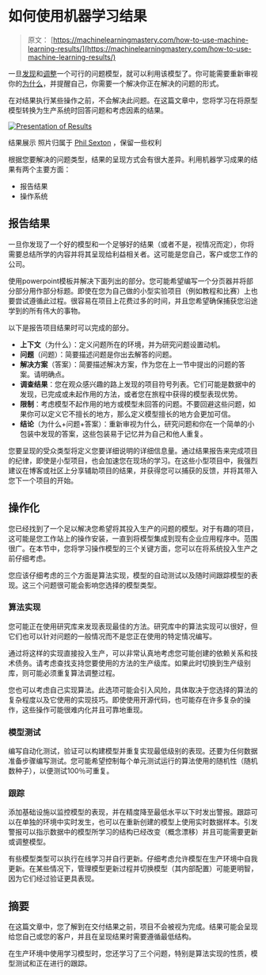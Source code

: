 # 如何使用机器学习结果

> 原文： [https://machinelearningmastery.com/how-to-use-machine-learning-results/](https://machinelearningmastery.com/how-to-use-machine-learning-results/)

一旦[发现](http://machinelearningmastery.com/how-to-evaluate-machine-learning-algorithms/ "How to Evaluate Machine Learning Algorithms")和[调整](http://machinelearningmastery.com/how-to-improve-machine-learning-results/ "How to Improve Machine Learning Results")一个可行的问题模型，就可以利用该模型了。你可能需要重新审视你的[为什么](http://machinelearningmastery.com/how-to-define-your-machine-learning-problem/ "How to Define Your Machine Learning Problem")，并提醒自己，你需要一个解决你正在解决的问题的形式。

在对结果执行某些操作之前，不会解决此问题。在这篇文章中，您将学习在将原型模型转换为生产系统时回答问题和考虑因素的结果。

[![Presentation of Results](img/f4b7fc4eaff7df44fd100bcaf9d90cdf.jpg)](https://3qeqpr26caki16dnhd19sv6by6v-wpengine.netdna-ssl.com/wp-content/uploads/2014/01/presentation-of-results.jpg)

结果展示
照片归属于 [Phil Sexton](http://www.flickr.com/photos/john_hall_associates/3175199088/sizes/l/) ，保留一些权利

根据您要解决的问题类型，结果的呈现方式会有很大差异。利用机器学习成果的结果有两个主要方面：

*   报告结果
*   操作系统

## 报告结果

一旦你发现了一个好的模型和一个足够好的结果（或者不是，视情况而定），你将需要总结所学的内容并将其呈现给利益相关者。这可能是您自己，客户或您工作的公司。

使用powerpoint模板并解决下面列出的部分。您可能希望编写一个分页器并将部分部分用作部分标题。即使在您为自己做的小型实验项目（例如教程和比赛）上也要尝试遵循此过程。很容易在项目上花费过多的时间，并且您希望确保捕获您沿途学到的所有伟大的事物。

以下是报告项目结果时可以完成的部分。

*   **上下文**（为什么）：定义问题所在的环境，并为研究问题设置动机。
*   **问题**（问题）：简要描述问题是你出去解答的问题。
*   **解决方案**（答案）：简要描述解决方案，作为您在上一节中提出的问题的答案。请明确点。
*   **调查结果**：您在观众感兴趣的路上发现的项目符号列表。它们可能是数据中的发现，已完成或未起作用的方法，或者您在旅程中获得的模型表现优势。
*   **限制**：考虑模型不起作用的地方或模型未回答的问题。不要回避这些问题，如果你可以定义它不擅长的地方，那么定义模型擅长的地方会更加可信。
*   **结论**（为什么+问题+答案）：重新审视为什么，研究问题和你在一个简单的小包装中发现的答案，这些包装易于记忆并为自己和他人重复。

您要呈现的受众类型将定义您要详细说明的详细信息量。通过结果报告来完成项目的纪律，即使是小型项目，也会加速您在现场的学习。在这些小型项目中，我强烈建议在博客或社区上分享辅助项目的结果，并获得您可以捕获的反馈，并将其带入您下一个项目的开始。

## 操作化

您已经找到了一个足以解决您希望将其投入生产的问题的模型。对于有趣的项目，这可能是您工作站上的操作安装，一直到将模型集成到现有企业应用程序中。范围很广。在本节中，您将学习操作模型的三个关键方面，您可以在将系统投入生产之前仔细考虑。

您应该仔细考虑的三个方面是算法实现，模型的自动测试以及随时间跟踪模型的表现。这三个问题很可能会影响您选择的模型类型。

### 算法实现

您可能正在使用研究库来发现表现最佳的方法。研究库中的算法实现可以很好，但它们也可以针对问题的一般情况而不是您正在使用的特定情况编写。

通过将这样的实现直接投入生产，可以非常认真地考虑您可能创建的依赖关系和技术债务。请考虑查找支持您要使用的方法的生产级库。如果此时切换到生产级别库，则可能必须重复算法调整过程。

您也可以考虑自己实现算法。此选项可能会引入风险，具体取决于您选择的算法的复杂程度以及它使用的实现技巧。即使使用开源代码，也可能存在许多复杂的操作，这些操作可能很难内化并且可靠地重现。

### 模型测试

编写自动化测试，验证可以构建模型并重复实现最低级别的表现。还要为任何数据准备步骤编写测试。您可能希望控制每个单元测试运行的算法使用的随机性（随机数种子），以便测试100％可重复。

### 跟踪

添加基础设施以监控模型的表现，并在精度降至最低水平以下时发出警报。跟踪可以在单独的环境中实时发生，也可以在重新创建的模型上使用实时数据样本。引发警报可以指示数据中的模型所学习的结构已经改变（概念漂移）并且可能需要更新或调整模型。

有些模型类型可以执行在线学习并自行更新。仔细考虑允许模型在生产环境中自我更新。在某些情况下，管理模型更新过程并切换模型（其内部配置）可能更明智，因为它们经过验证更具表现。

## 摘要

在这篇文章中，您了解到在交付结果之前，项目不会被视为完成。结果可能会呈现给您自己或您的客户，并且在呈现结果时需要遵循最低结构。

在生产环境中使用学习模型时，您还学习了三个问题，特别是算法实现的性质，模型测试和正在进行的跟踪。
